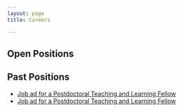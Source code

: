 ```yaml
---
layout: page
title: Careers

---
```


## Open Positions


## Past Positions
* [Job ad for a Postdoctoral Teaching and Learning Fellow](../ads/StatTF2017)
* [Job ad for a Postdoctoral Teaching and Learning Fellow](https://github.com/UBC-MDS/mds-stats-teaching-fellow)
